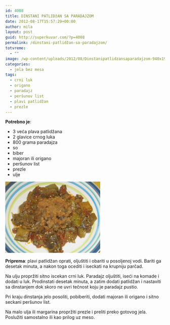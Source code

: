```yaml
---
id: 4008
title: DINSTANI PATLIDžAN SA PARADAJZOM
date: 2012-08-17T15:57:29+00:00
author: mila
layout: post
guid: http://superkuvar.com/?p=4008
permalink: /dinstani-patlidžan-sa-paradajzom/
totvreme:
  - ""
image: /wp-content/uploads/2012/08/Dinstanipatlidzansaparadajzom-940x198.jpg
categories:
  - jela bez mesa
tags:
  - crni luk
  - origano
  - paradajz
  - peršunov list
  - plavi patlidžan
  - prezle
---
```

**Potrebno je**:

  * 3 veća plava patlidžana
  * 2 glavice crnog luka
  * 800 grama paradajza
  * so
  * biber
  * majoran ili origano
  * peršunov list
  * prezle
  * ulje

<img class="alignnone size-medium wp-image-4009" title="Dinstanipatlidzansaparadajzom" src="/wp-content/uploads/2012/08/Dinstanipatlidzansaparadajzom-1024x768.jpg" alt="" width="300" height="225" /> 

**Priprema**: plavi patlidžan oprati, oljuštiti i obariti u posoljenoj vodi. Bariti ga desetak minuta, a nakon toga ocediti i iseckati na krupniju parčad.

Na ulju propržiti sitno iscekan crni luk. Paradajz oljuštiti, iseći na komade i dodati u luk. Prodinstati desetak minuta, a zatim dodati patlidžan i nastaviti sa dinstanjem dok skoro ne uvri tečnost koju je paradajz pustio.

Pri kraju dinstanja jelo posoliti, pobiberiti, dodati majoran ili origano i sitno seckani peršunov list.

Na malo ulja ili margarina propržiti prezle i preliti preko gotovog jela. Poslužiti samostalno ili kao prilog uz meso.

&nbsp;